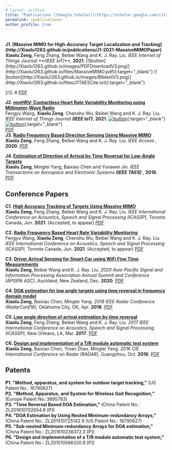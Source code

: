 ```yaml
---
# layout: archive
title: "Publications [(Google Scholar)](https://scholar.google.com/citations?hl=en&user=dfbckccAAAAJ)"
permalink: /publications/
author_profile: true
---
```

<br>
<b>J1. [Massive MIMO for High-Accuracy Target Localization and Tracking](http://Xiaolu1263.github.io/publications/J1-2021-MassiveMIMOPaper)</b> 
<br>
<b>Xiaolu Zeng</b>, Feng Zhang, Beibei Wang and K. J. Ray. Liu.
<i> IEEE Internet of Things Journal **(IEEE IoT)**</i>, <b>2021</b>.
[![button](http://Xiaolu1263.github.io/images/PDFDownloadV3.png)](http://Xiaolu1263.github.io/files/MassiveMIMO.pdf){:target="_blank"} [![button](http://Xiaolu1263.github.io/images/BibtextV3.png)](http://Xiaolu1263.github.io/files/J1TAESCite.txt){:target="_blank"} <br>

[//]: # [PDF](http://Xiaolu1263.github.io/files/MassiveMIMO.pdf) <br>

<b>J2. [mmHRV: Contactless Heart Rate Variability Monitoring using Millimeter-Wave Radio](http://Xiaolu1263.github.io/publications/J2-2021-mmHRVPaper)</b> 
<br>
Fengyu Wang, <b>Xiaolu Zeng</b>, Chenshu Wu, Beibei Wang and K. J. Ray. Liu.
<i> IEEE Internet of Things Journal **(IEEE IoT)**</i>, <b>2021</b>.
[![button](http://Xiaolu1263.github.io/images/PDFDownloadV3.png)](http://Xiaolu1263.github.io/files/ViMo.pdf){:target="_blank"} [![button](http://Xiaolu1263.github.io/images/BibtextV3.png)](http://Xiaolu1263.github.io/files/J1TAESCite.txt){:target="_blank"} <br>
[PDF](http://Xiaolu1263.github.io/files/ViMo.pdf) <br>
<b>J3. [Radio Frequency Based Direction Sensing Using Massive MIMO](http://Xiaolu1263.github.io/publications/J3-2020-DirectionSensorPaper)</b> 
<br>
<b>Xiaolu Zeng</b>, Feng Zhang, Beibei Wang and K. J. Ray. Liu.
<i> IEEE Access </i>, <b>2020</b>. [PDF](http://Xiaolu1263.github.io/files/Access.pdf) <br>

<b>J4. [Estimation of Direction of Arrival by Time Reversal for Low-Angle Targets](http://Xiaolu1263.github.io/publications/J4-2018-TAESPaper)</b> 
<br>
<b>Xiaolu Zeng</b>, Minglei Yang, Baixiao Chen and Yunawei Jin.
<i> IEEE Transactions on Aerospace and Electronic Systems **(IEEE TAES)** </i>, <b>2018</b>. [PDF](http://Xiaolu1263.github.io/files/TAES.pdf) <br>

## Conference Papers
<b>C1. [High Accuracy Tracking of Targets Using Massive MIMO](http://Xiaolu1263.github.io/publications/C1-2021-MassiveMIMOICASSP)</b> 
<br>
<b>Xiaolu Zeng</b>, Feng Zhang, Beibei Wang and K. J. Ray. Liu.
<i> IEEE International Conference on Acoustics, Speech and Signal Processing (ICASSP),</i> Toronto Canada, Jun. <b> 2021</b>. (Accepted, to appear) [PDF](http://Xiaolu1263.github.io/files/ICASSP2021MassiveMIMO.pdf) <br>

<b>C2. [Radio Frequency Based Heart Rate Variability Monitoring](http://Xiaolu1263.github.io/publications/C2-2021-mmHRVICASSP)</b> 
<br>
Fengyu Wang, <b>Xiaolu Zeng</b>, Chenshu Wu, Beibei Wang and K. J. Ray. Liu.
<i> IEEE International Conference on Acoustics, Speech and Signal Processing (ICASSP),</i> Toronto Canada, Jun. <b> 2021</b>. (Accepted, to appear)  [PDF](http://Xiaolu1263.github.io/files/ICASSP2021HRV.pdf) <br>

<b>C3. [Driver Arrival Sensing for Smart Car using WiFi Fine Time Measurements](http://Xiaolu1263.github.io/publications/C3-2017-DriverSensing)</b> 
<br>
<b>Xiaolu Zeng</b>, Beibei Wang and K. J. Ray. Liu.
<i> 2020 Asia-Pacific Signal and Information Processing Association Annual Summit and Conference (APSIPA ASC),</i> Auckland, New Zealand, Dec. <b>2020</b>. [PDF](http://Xiaolu1263.github.io/files/DriverSensing.pdf) <br>

<b>C4. [DOA estimation for low angle targets using time reversal in frequency domain model](http://Xiaolu1263.github.io/publications/C4-2018-RadarConf)</b> 
<br>
<b>Xiaolu Zeng</b>, Baixiao Chen, Minglei Yang.
<i> 2018 IEEE Radar Conference (RadarConf18), </i> Oklahoma City, OK, Apr. <b>2018</b>.  [PDF](http://Xiaolu1263.github.io/files/RadarConf18.pdf) <br>

<b>C5. [Low angle direction of arrival estimation by time reversal](http://Xiaolu1263.github.io/publications/C5-2017-TRDOAICASSP)</b> 
<br>
<b>Xiaolu Zeng</b>, Feng Zhang, Beibei Wang and K. J. Ray. Liu.
<i> 2017 IEEE International Conference on Acoustics, Speech and Signal Processing (ICASSP),</i> New Orleans, LA, Mar. <b>2017</b>.  [PDF](http://Xiaolu1263.github.io/files/2017ICASSP.pdf) <br>

<b>C6. [Design and implementation of a T/R module automatic test system](http://Xiaolu1263.github.io/publications/C6-2016-TRTest)</b> 
<br>
<b>Xiaolu Zeng</b>, Baixiao Chen, Yinan Zhao, Minglei Yang.
<i> 2016 CIE International Conference on Radar (RADAR),</i> Guangzhou, Oct. <b>2016</b>.  [PDF](http://Xiaolu1263.github.io/files/TRTest.pdf) <br>


## Patents
<b>P1. "Method, apparatus, and system for outdoor target tracking,"</b> (US Patent No.: 16790627) <br>
<b>P2. "Method, Apparatus, and System for Wireless Gait Recognition," </b> (Europe Patent No.:3695783) <br>
<b>P3. "Time Reversal Based DOA Estimation," </b>(China Patent No.: ZL201610702654.8 [P]) <br>
<b>P4. "DOA Estimation by Using Nested Minimum-redundancy Arrays," </b> (China Patent No.: ZL201510725142.9 (US Patent No.: 16790627) <br>
<b>P5. "Sub-nested Minimum-redundancy Arrays for DOA estimation," </b> (China Patent No.: ZL201610236372.3 [P])<br>
<b>P6. "Design and implementation of a T/R module automatic test system," </b> (China Patent No.: ZL201510566320.8 [P]) <br>

